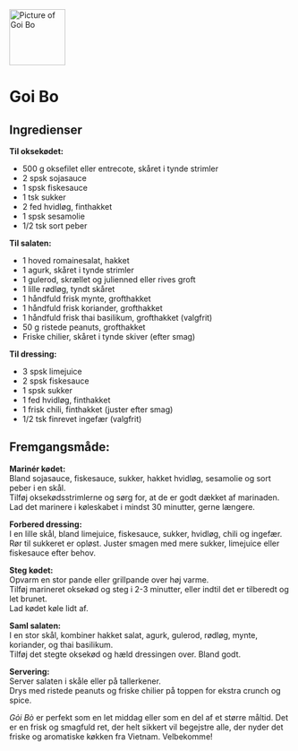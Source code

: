 <picture>
    <img align="" width="100" height="100" alt="Picture of Goi Bo" src="https://spicytwist.dk/wp-content/uploads/2018/06/Vietnamesisk-oksekoedssalat.jpg">
</picture>

# Goi Bo
## Ingredienser
  
**Til oksekødet:**
- 500 g oksefilet eller entrecote, skåret i tynde strimler
- 2 spsk sojasauce
- 1 spsk fiskesauce
- 1 tsk sukker
- 2 fed hvidløg, finthakket
- 1 spsk sesamolie
- 1/2 tsk sort peber
  
**Til salaten:**
- 1 hoved romainesalat, hakket
- 1 agurk, skåret i tynde strimler
- 1 gulerod, skrællet og julienned eller rives groft
- 1 lille rødløg, tyndt skåret
- 1 håndfuld frisk mynte, grofthakket
- 1 håndfuld frisk koriander, grofthakket
- 1 håndfuld frisk thai basilikum, grofthakket (valgfrit)
- 50 g ristede peanuts, grofthakket
- Friske chilier, skåret i tynde skiver (efter smag)
  
**Til dressing:**
- 3 spsk limejuice
- 2 spsk fiskesauce
- 1 spsk sukker
- 1 fed hvidløg, finthakket
- 1 frisk chili, finthakket (juster efter smag)
- 1/2 tsk finrevet ingefær (valgfrit)

## Fremgangsmåde:

**Marinér kødet:**  
Bland sojasauce, fiskesauce, sukker, hakket hvidløg, sesamolie og sort peber i en skål.  
Tilføj oksekødsstrimlerne og sørg for, at de er godt dækket af marinaden.  
Lad det marinere i køleskabet i mindst 30 minutter, gerne længere.  
  
**Forbered dressing:**  
I en lille skål, bland limejuice, fiskesauce, sukker, hvidløg, chili og ingefær.  
Rør til sukkeret er opløst. Juster smagen med mere sukker, limejuice eller fiskesauce efter behov.  
  
**Steg kødet:**  
Opvarm en stor pande eller grillpande over høj varme.  
Tilføj marineret oksekød og steg i 2-3 minutter, eller indtil det er tilberedt og let brunet.  
Lad kødet køle lidt af.  
  
**Saml salaten:**  
I en stor skål, kombiner hakket salat, agurk, gulerod, rødløg, mynte, koriander, og thai basilikum.  
Tilføj det stegte oksekød og hæld dressingen over. Bland godt.  
  
**Servering:**  
Server salaten i skåle eller på tallerkener.  
Drys med ristede peanuts og friske chilier på toppen for ekstra crunch og spice.  
  
  
*Gỏi Bò* er perfekt som en let middag eller som en del af et større måltid. 
Det er en frisk og smagfuld ret, der helt sikkert vil begejstre alle, der nyder det friske og aromatiske køkken fra Vietnam. Velbekomme!
